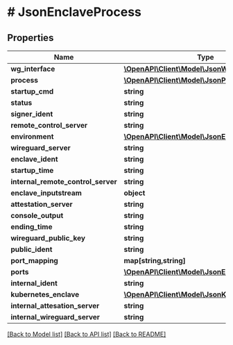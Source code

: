# # JsonEnclaveProcess

## Properties

Name | Type | Description | Notes
------------ | ------------- | ------------- | -------------
**wg_interface** | [**\OpenAPI\Client\Model\JsonWireguardInterface**](JsonWireguardInterface.md) |  | [optional]
**process** | [**\OpenAPI\Client\Model\JsonProcess**](JsonProcess.md) |  | [optional]
**startup_cmd** | **string** |  | [optional]
**status** | **string** |  | [optional]
**signer_ident** | **string** |  | [optional]
**remote_control_server** | **string** |  | [optional]
**environment** | [**\OpenAPI\Client\Model\JsonEnvironment**](JsonEnvironment.md) |  | [optional]
**wireguard_server** | **string** |  | [optional]
**enclave_ident** | **string** |  | [optional]
**startup_time** | **string** |  | [optional]
**internal_remote_control_server** | **string** |  | [optional]
**enclave_inputstream** | **object** |  | [optional]
**attestation_server** | **string** |  | [optional]
**console_output** | **string** |  | [optional]
**ending_time** | **string** |  | [optional]
**wireguard_public_key** | **string** |  | [optional]
**public_ident** | **string** |  | [optional]
**port_mapping** | **map[string,string]** |  | [optional]
**ports** | [**\OpenAPI\Client\Model\JsonEnclavePort[]**](JsonEnclavePort.md) |  | [optional]
**internal_ident** | **string** |  | [optional]
**kubernetes_enclave** | [**\OpenAPI\Client\Model\JsonKubernetesEnclave**](JsonKubernetesEnclave.md) |  | [optional]
**internal_attesation_server** | **string** |  | [optional]
**internal_wireguard_server** | **string** |  | [optional]

[[Back to Model list]](../../README.md#models) [[Back to API list]](../../README.md#endpoints) [[Back to README]](../../README.md)
